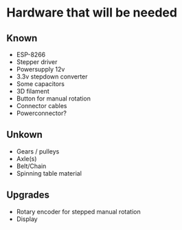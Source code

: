 # Hardware that will be needed

## Known
* ESP-8266
* Stepper driver
* Powersupply 12v
* 3.3v stepdown converter
* Some capacitors
* 3D filament
* Button for manual rotation
* Connector cables
* Powerconnector?

## Unkown
* Gears / pulleys
* Axle(s)
* Belt/Chain
* Spinning table material


## Upgrades
* Rotary encoder for stepped manual rotation
* Display



